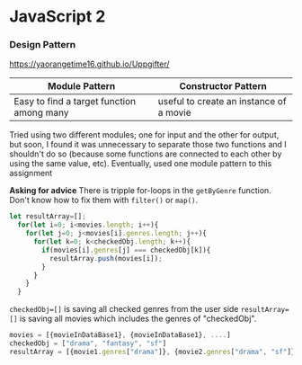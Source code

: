 # JavaScript 2
### Design Pattern

https://yaorangetime16.github.io/Uppgifter/

Module Pattern | Constructor Pattern 
------------ | -------------
Easy to find a target function among many | useful to create an instance of a movie

Tried using two different modules; one for input and the other for output, but soon, I found it was unnecessary to separate those two functions and I shouldn't do so (because some functions are connected to each other by using the same value, etc). Eventually, used one module pattern to this assignment

**Asking for advice**
There is tripple for-loops in the ```getByGenre``` function. Don't know how to fix them with ```filter()``` or ```map()```.

```javascript
let resultArray=[];
  for(let i=0; i<movies.length; i++){
    for(let j=0; j<movies[i].genres.length; j++){
      for(let k=0; k<checkedObj.length; k++){
        if(movies[i].genres[j] === checkedObj[k]){
          resultArray.push(movies[i]);
        }
      } 
    }
  }
```


```checkedObj=[]``` is saving all checked genres from the user side
```resultArray=[]``` is saving all movies which includes the genres of "checkedObj".

```javascript
movies = [{movieInDataBase1}, {movieInDataBase1}, ....]
checkedObj = ["drama", "fantasy", "sf"]
resultArray = [{movie1.genres["drama"]}, {movie2.genres["drama", "sf"]}]
```


